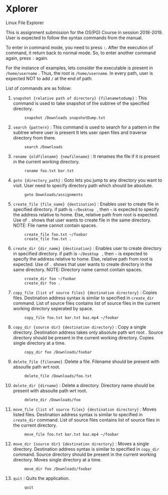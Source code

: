 # Xplorer
Linux File Explorer

This is assignment submission for the OS(PG) Course in session 2018-2019.
User is expected to follow the syntax commands from the manual.

To enter in command mode, you need to press ```:```.  After the execution of command, it return back to normal mode. So, to enter another command again, press ```:``` again.

For the instance of examples, lets consider the executable is present in ```/home/username``` . Thus, the root is ```/home/username```. 
In every path, user is expected NOT to add ```/``` at the end of path.

List of commands are as follow:
 
1) ```snapshot {relative path of directory} {filenametodump}``` : This command is used to take snapshot of the subtree of the specified directory.

      ```console
           snapshot /Downloads snapshotDump.txt 
      ```

2) ```search {pattern}``` : This command is used to search for a pattern in the subtree where user is present It lets user open files and traverse directory from there.

      ```console
           search /Downloads 
      ```
 
 3) ```rename {oldfilename} {newfilename}``` : It renames the file if it is present in the current working directory.
   
      ```console
           raname foo.txt bar.txt 
      ```

4) ```goto {directory_path}``` : Goto lets you jump to any directory you want to visit. User need to specify directory path which should be absolute.
  
      ```console
           goto Downloads/assignments 
      ```
      
5) ```create_file {file_name} {destination}``` : Enables user to create file in specified directory. if path is ```~/Desktop ``` , then ```~``` is expected to specify the address relative to home. Else, relative path from root is expected. Use of ```.``` shows that user wants to create file in the same directory. NOTE: File name cannot contain spaces.
  
      ```console
           create_file foo.txt ~/foobar
           create_file foo.txt .
      ```

6) ```create_dir {dir_name} {destination}``` : Enables user to create directory in specified directory. if path is ```~/Desktop ``` , then ```~``` is expected to specify the address relative to home. Else, relative path from root is expected. Use of ```.``` shows that user wants to create directory in the same directory. NOTE: Directory name cannot contain spaces.
  
      ```console
           create_dir foo ~/foobar
           create_dir foo .
      ```

7) ```copy_file {list of source files} {destination directory}``` : Copies files. Destination address syntax is similar to specified in ```create_dir``` command. List of source files contains list of source files in the current working directory seperated by space.
  
      ```console
           copy_file foo.txt bar.txt baz.mp4 ~/foobar
      ```

8) ```copy_dir {source dir} {destination directory}``` : Copy a single directory. Destination address takes only absolute path wrt root . Source directory should be present in the current working directory. Copies single directory at a time.
  
      ```console
           copy_dir foo /Downloads/foobar
      ```

9) ```delete_file {filename}``` :Delete a file. Filename should be present with absoulte path wrt root.

      ```console
           delete_file /Downloads/foo.txt
      ```

10) ```delete_dir {dirname}``` : Delete a directory. Directory name should be present with absoulte path wrt root.

      ```console
           delete_dir /Downloads/foo
      ```

11) ```move_file {list of source files} {destination directory}``` : Moves listed files. Destination address syntax is similar to specified in ```create_dir``` command. List of source files contains list of source files in the current directory.
  
      ```console
           move_file foo.txt bar.txt baz.mp4 ~/foobar
      ```

12) ```move_dir {source dir} {destination directory}``` : Moves a single directory. Destination address syntax is similar to specified in ```copy_dir``` command. Source directory should be present in the current working directory. Moves single directory at a time.
  
      ```console
           move_dir foo /Downloads/foobar
      ```

13) ```quit``` : Quits the application.
      
      ```console
           quit
      ```


  

